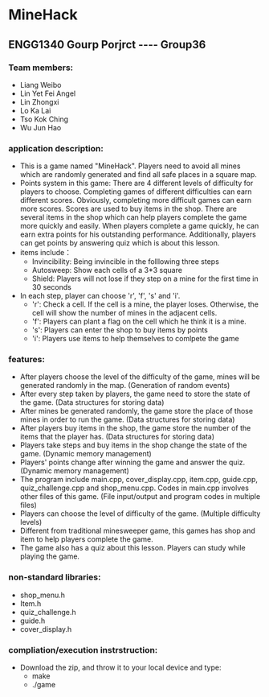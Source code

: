 # MineHack
## ENGG1340 Gourp Porjrct ---- Group36
### Team members:
- Liang Weibo
- Lin Yet Fei Angel
- Lin Zhongxi
- Lo Ka Lai
- Tso Kok Ching
- Wu Jun Hao

### application description:
- This is a game named "MineHack". Players need to avoid all mines which are randomly generated and find all safe places in a square map.
- Points system in this game: There are 4 different levels of difficulty for players to choose. Completing games of different difficulties can earn different scores. Obviously, completing more difficult games can earn more scores. Scores are used to buy items in the shop. There are several items in the shop which can help players complete the game more quickly and easily. When players complete a game quickly, he can earn extra points for his outstanding performance. Additionally, players can get points by answering quiz which is about this lesson.
- items include：
  - Invincibility: Being invincible in the folllowing three steps
  - Autosweep: Show each cells of a 3*3 square
  - Shield: Players will not lose if they step on a mine for the first time in 30 seconds
- In each step, player can choose 'r', 'f', 's' and 'i'.
  - 'r': Check a cell. If the cell is a mine, the player loses. Otherwise, the cell will show the number of mines in the adjacent cells.
  - 'f': Players can plant a flag on the cell  which he think it is a mine.
  - 's': Players can enter the shop to buy items by points
  - 'i': Players use items to help themselves to comlpete the game

### features:
- After players choose the level of the difficulty of the game, mines will be generated randomly in the map. (Generation of random events)
- After every step taken by players, the game need to store the state of the game. (Data structures for storing data)
- After mines be generated randomly, the game store the place of those mines in order to run the game. (Data structures for storing data)
- After players buy items in the shop, the game store the number of the items that the player has. (Data structures for storing data)
- Players take steps and buy items in the shop change the state of the game. (Dynamic memory management)
- Players' points change after winning the game and answer the quiz. (Dynamic memory management)
- The program include main.cpp, cover_display.cpp, item.cpp, guide.cpp, quiz_challenge.cpp and shop_menu.cpp. Codes in main.cpp involves other files of this game. (File input/output and program codes in multiple files)
- Players can choose the level of difficulty of the game. (Multiple difficulty levels)
- Different from traditional minesweeper game, this games has shop and item to help players complete the game.
- The game also has a quiz about this lesson. Players can study while playing the game. 

### non-standard libraries:
- shop_menu.h
- Item.h
- quiz_challenge.h
- guide.h
- cover_display.h

### compliation/execution instrstruction:
- Download the zip, and throw it to your local device and type: 
  - make
  - ./game 
